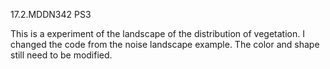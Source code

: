 17.2.MDDN342 PS3

This is a experiment of the landscape of the distribution of vegetation. I changed the code from the noise landscape example. The color and shape still need to be modified.